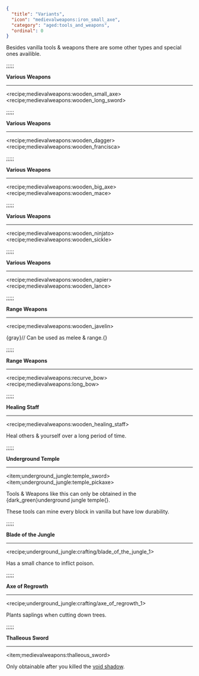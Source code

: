 ```json
{
  "title": "Variants",
  "icon": "medievalweapons:iron_small_axe",
  "category": "aged:tools_and_weapons",
  "ordinal": 0
}
```

Besides vanilla tools & weapons there are some other types and special ones availible.

;;;;;


**Various Weapons**

---

<recipe;medievalweapons:wooden_small_axe>
<recipe;medievalweapons:wooden_long_sword>

;;;;;


**Various Weapons**

---

<recipe;medievalweapons:wooden_dagger>
<recipe;medievalweapons:wooden_francisca>

;;;;;


**Various Weapons**

---

<recipe;medievalweapons:wooden_big_axe>
<recipe;medievalweapons:wooden_mace>

;;;;;


**Various Weapons**

---

<recipe;medievalweapons:wooden_ninjato>
<recipe;medievalweapons:wooden_sickle>

;;;;;


**Various Weapons**

---

<recipe;medievalweapons:wooden_rapier>
<recipe;medievalweapons:wooden_lance>

;;;;;


**Range Weapons**

---

<recipe;medievalweapons:wooden_javelin>

{gray}// Can be used as melee & range.{}

;;;;;


**Range Weapons**

---

<recipe;medievalweapons:recurve_bow>
<recipe;medievalweapons:long_bow>


;;;;;


**Healing Staff**

---

<recipe;medievalweapons:wooden_healing_staff>

Heal others & yourself over a long period of time.

;;;;;


**Underground Temple**

---

<item;underground_jungle:temple_sword>
<item;underground_jungle:temple_pickaxe>

Tools & Weapons like this can only be obtained in the {dark_green}underground jungle temple{}.


These tools can mine every block in vanilla but have low durability.

;;;;;


**Blade of the Jungle**

---

<recipe;underground_jungle:crafting/blade_of_the_jungle_1>

Has a small chance to inflict poison.

;;;;;


**Axe of Regrowth**

---

<recipe;underground_jungle:crafting/axe_of_regrowth_1>

Plants saplings when cutting down trees.

;;;;;


**Thalleous Sword**

---

<item;medievalweapons:thalleous_sword>

Only obtainable after you killed the [void shadow](^aged:battle/void_shadow).